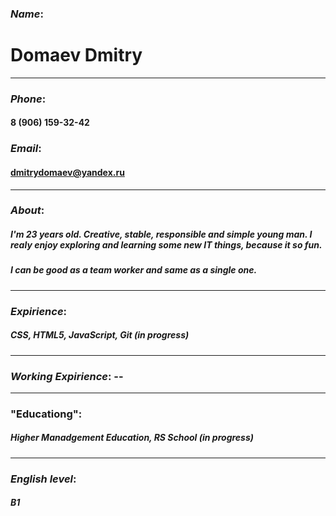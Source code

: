 ### *Name*:
# **Domaev Dmitry**
***
### *Phone*: 
#### 8 (906) 159-32-42
### *Email*: 
#### dmitrydomaev@yandex.ru
***
### *About*:
##### I'm 23 years old. Creative, stable, responsible and simple young man. I realy enjoy exploring and learning some new IT things, because it so fun.
##### I can be good as a team worker and same as a single one.
***
### *Expirience*: 
##### CSS, HTML5, JavaScript, Git (in progress)
***
### *Working Expirience*: --
***
### "Educationg": 
##### Higher Manadgement Education, RS School (in progress)
***
### *English level*: 
##### B1